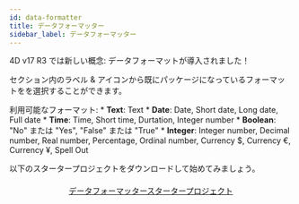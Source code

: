 ```yaml
---
id: data-formatter
title: データフォーマッター
sidebar_label: データフォーマッター
---
```

4D v17 R3 では新しい概念: データフォーマットが導入されました！

セクション内のラベル & アイコンから既にパッケージになっているフォーマットをを選択することができます。<div class = "tips"> 

利用可能なフォーマット: * **Text**: Text * **Date**: Date, Short date, Long date, Full date * **Time**: Time, Short time, Durtation, Integer number * **Boolean**: "No" または "Yes", "False" または "True" * **Integer**: Integer number, Decimal number, Real number, Percentage, Ordinal number, Currency $, Currency €, Currency ¥, Spell Out</div> 

以下のスタータープロジェクトをダウンロードして始めてみましょう。

<div style="text-align: center; margin-top: 20px">
  <p>
    

<a class="button"
href="../assets/data-formatter/BankingApp.zip">データフォーマッタースタータープロジェクト</a>

  </p>
</div>
